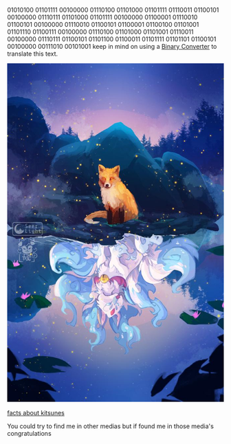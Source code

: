 01010100 01101111 00100000 01110100 01101000 01101111 01110011 01100101 00100000 01110111 01101000 01101111 00100000 01100001 01110010 01100101 00100000 01110010 01100101 01100001 01100100 01101001 01101110 01100111 00100000 01110100 01101000 01101001 01110011 00100000 01110111 01100101 01101100 01100011 01101111 01101101 01100101 00100000 00111010 00101001 keep in mind on using a [Binary Converter](https://www.rapidtables.com/convert/number/binary-to-ascii.html) to translate this text.
 
![Adorable kitsune](Fox_spirit.jpg)

[facts about kitsunes](https://www.youtube.com/watch?v=fJFyixOOPmk)

You could try to find me in other medias but if found me in those media's congratulations

